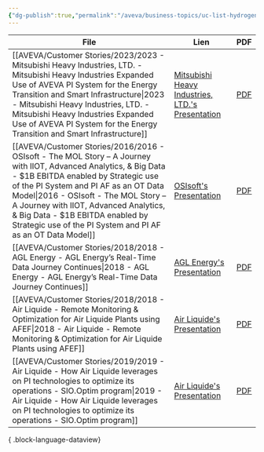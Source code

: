 ```yaml
---
{"dg-publish":true,"permalink":"/aveva/business-topics/uc-list-hydrogen/","dgPassFrontmatter":true}
---
```


| File                                                                                                                                                                                                                                                                                                                                                                                      | Lien                                                                                                                                                                                                                               | PDF                                                                                                                                                                                                                       |
| ----------------------------------------------------------------------------------------------------------------------------------------------------------------------------------------------------------------------------------------------------------------------------------------------------------------------------------------------------------------------------------------- | ---------------------------------------------------------------------------------------------------------------------------------------------------------------------------------------------------------------------------------- | ------------------------------------------------------------------------------------------------------------------------------------------------------------------------------------------------------------------------- |
| [[AVEVA/Customer Stories/2023/2023 - Mitsubishi Heavy Industries, LTD. - Mitsubishi Heavy Industries Expanded Use of AVEVA  PI System  for the Energy Transition and Smart Infrastructure\|2023 - Mitsubishi Heavy Industries, LTD. - Mitsubishi Heavy Industries Expanded Use of AVEVA  PI System  for the Energy Transition and Smart Infrastructure]]                               | [Mitsubishi Heavy Industries, LTD.'s Presentation](https://resources.osisoft.com/presentations/mitsubishi-heavy-industries--expanded-use-of-aveva%E2%84%A2-pi-system%E2%84%A2-for-the-energy-transition-and-smart-infrastructure/) | [PDF](https://cdn.osisoft.com/osi/presentations/2023-AVEVA-San-Francisco/UC23NA-3INF02-MitsubishiHeavyIndustries-Ishigaki-MHI.pdf)                                                                                        |
| [[AVEVA/Customer Stories/2016/2016 - OSIsoft - The MOL Story – A Journey with IIOT, Advanced Analytics, & Big Data  - $1B EBITDA enabled by Strategic use of the PI System and PI AF as an OT Data Model\|2016 - OSIsoft - The MOL Story – A Journey with IIOT, Advanced Analytics, & Big Data  - $1B EBITDA enabled by Strategic use of the PI System and PI AF as an OT Data Model]] | [OSIsoft's Presentation](https://resources.osisoft.com/presentations/the-mol-story-%E2%80%93-a-journey-with-iiot--advanced-analytics--and-big-data/)                                                                               | [PDF](https://cdn.osisoft.com/osi/presentations/2016-rs-houston-iiot/2016-rs-houston-iiot-040-OSIsoft-Harclerode-The-MOL-Story--A-Journey-with-IIOT-Advanced-Analytics-Big-Data--$1B-EBITDA-enabled-by-the-PI-System.pdf) |
| [[AVEVA/Customer Stories/2018/2018 - AGL Energy - AGL Energy’s Real-Time Data Journey Continues\|2018 - AGL Energy - AGL Energy’s Real-Time Data Journey Continues]]                                                                                                                                                                                                                   | [AGL Energy's Presentation](https://resources.osisoft.com/presentations/agl-energy-s-real-time-data-journey-continues/)                                                                                                            | [PDF](https://cdn.osisoft.com/osi/presentations/2018-uc-san-francisco/UC18NA-D2PG03-AGL_Energy-DBartolo-AGL-Energys-Real-Time-Data-Journey-Continues.pdf)                                                                 |
| [[AVEVA/Customer Stories/2018/2018 - Air Liquide - Remote Monitoring & Optimization for Air Liquide Plants using AFEF\|2018 - Air Liquide - Remote Monitoring & Optimization for Air Liquide Plants using AFEF]]                                                                                                                                                                       | [Air Liquide's Presentation](https://resources.osisoft.com/presentations/remote-monitoring-and-optimization-for-air-liquide-plants-using-af/ef/)                                                                                   | [PDF](https://cdn.osisoft.com/osi/presentations/2018-uc-emea-barcelona/UC18EU-D1IA01-AirLiquide-Lotero-Remote-Monitoring-Optimization-AirLiquide-Plants-using-AF-EF.pdf)                                                  |
| [[AVEVA/Customer Stories/2019/2019 - Air Liquide - How Air Liquide leverages on PI technologies to optimize its operations - SIO.Optim program\|2019 - Air Liquide - How Air Liquide leverages on PI technologies to optimize its operations - SIO.Optim program]]                                                                                                                     | [Air Liquide's Presentation](https://resources.osisoft.com/presentations/how-air-liquide-leverages-on-pi-technologies-to-optimize-its-operations---sio-optim-program/)                                                             | [PDF](https://cdn.osisoft.com/osi/presentations/2019-uc-san-francisco/US19NA-D2OG07-AirLiquide-Zhang-How-Air-Liquide-leverages-on-PI-technologies-to-optimize-its-operations.pdf)                                         |

{ .block-language-dataview}

